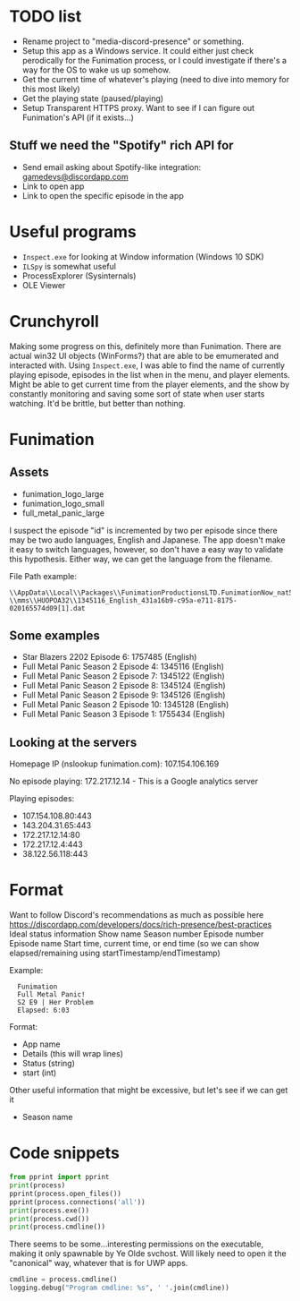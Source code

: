 # TODO list
* Rename project to "media-discord-presence" or something.
* Setup this app as a Windows service. It could either just check perodically for the Funimation process,
      or I could investigate if there's a way for the OS to wake us up somehow.
* Get the current time of whatever's playing (need to dive into memory for this most likely)
* Get the playing state (paused/playing)
* Setup Transparent HTTPS proxy. Want to see if I can figure out Funimation's API (if it exists...)

## Stuff we need the "Spotify" rich API for
* Send email asking about Spotify-like integration: gamedevs@discordapp.com
* Link to open app
* Link to open the specific episode in the app

# Useful programs
* `Inspect.exe` for looking at Window information (Windows 10 SDK)
* `ILSpy` is somewhat useful
* ProcessExplorer (Sysinternals)
* OLE Viewer

# Crunchyroll
Making some progress on this, definitely more than Funimation.
There are actual win32 UI objects (WinForms?) that are able to be emumerated
and interacted with. Using `Inspect.exe`, I was able to find the name of
currently playing episode, episodes in the list when in the menu, and player
elements. Might be able to get current time from the player elements,
and the show by constantly monitoring and saving some sort of state
when user starts watching. It'd be brittle, but better than nothing.


# Funimation

## Assets
* funimation_logo_large
* funimation_logo_small
* full_metal_panic_large

I suspect the episode "id" is incremented by two per episode since there may be two audo languages, English and Japanese.
The app doesn't make it easy to switch languages, however, so don't have a easy way to validate this hypothesis.
Either way, we can get the language from the filename.

File Path example:
```
\\AppData\\Local\\Packages\\FunimationProductionsLTD.FunimationNow_nat5s4eq2a0cr\\AC\\INetHistory
\\mms\\HUOPOA32\\1345116_English_431a16b9-c95a-e711-8175-020165574d09[1].dat
```

## Some examples
* Star Blazers 2202 Episode 6: 1757485 (English)
* Full Metal Panic Season 2 Episode 4: 1345116 (English)
* Full Metal Panic Season 2 Episode 7: 1345122 (English)
* Full Metal Panic Season 2 Episode 8: 1345124 (English)
* Full Metal Panic Season 2 Episode 9: 1345126 (English)
* Full Metal Panic Season 2 Episode 10: 1345128 (English)
* Full Metal Panic Season 3 Episode 1: 1755434 (English)

## Looking at the servers
Homepage IP (nslookup funimation.com): 107.154.106.169

No episode playing:
  172.217.12.14 - This is a Google analytics server

Playing episodes:
*  107.154.108.80:443
*  143.204.31.65:443
*  172.217.12.14:80
*  172.217.12.4:443
*  38.122.56.118:443

# Format
Want to follow Discord's recommendations as much as possible here
https://discordapp.com/developers/docs/rich-presence/best-practices
Ideal status information
  Show name
  Season number
  Episode number
  Episode name
  Start time, current time, or end time (so we can show elapsed/remaining using startTimestamp/endTimestamp)

Example:
```
  Funimation
  Full Metal Panic!
  S2 E9 | Her Problem
  Elapsed: 6:03
```

Format:
* App name
* Details (this will wrap lines)
* Status (string)
* start (int)

Other useful information that might be excessive, but let's see if we can get it
* Season name

# Code snippets

```python
from pprint import pprint
print(process)
pprint(process.open_files())
pprint(process.connections('all'))
print(process.exe())
print(process.cwd())
print(process.cmdline())
```

There seems to be some...interesting permissions on the executable,
making it only spawnable by Ye Olde svchost. Will likely need to
open it the "canonical" way, whatever that is for UWP apps.

```python
cmdline = process.cmdline()
logging.debug("Program cmdline: %s", ' '.join(cmdline))
```
